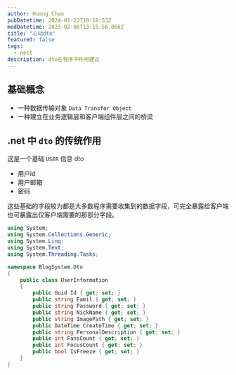```yaml
---
author: Huang Chao
pubDatetime: 2024-01-22T10:18:53Z
modDatetime: 2023-02-06T13:15:56.066Z
title: "心动dto"
featured: false
tags:
  - nest
description: dto在程序中作用建议
---
```


## 基础概念

- 一种数据传输对象 `Data Transfer Object`
- 一种建立在业务逻辑层和客户端组件层之间的桥梁

## .net 中 `dto` 的传统作用

这是一个基础 `USER` 信息 dto

- 用户id
- 用户邮箱
- 密码

这些基础的字段较为都是大多数程序需要收集到的数据字段，可完全暴露给客户端也可暴露出仅客户端需要的那部分字段。

```c#
using System;
using System.Collections.Generic;
using System.Linq;
using System.Text;
using System.Threading.Tasks;

namespace BlogSystem.Dto
{
    public class UserInformation
    {
        public Guid Id { get; set; }
        public string Eamil { get; set; }
        public string Password { get; set; }
        public string NickName { get; set; }
        public string ImagePath { get; set; }
        public DateTime CreateTime { get; set; }
        public string PersonalDescription { get; set; }
        public int FansCount { get; set; }
        public int FocusCount { get; set; }
        public bool IsFreeze { get; set; }
    }
}
```
